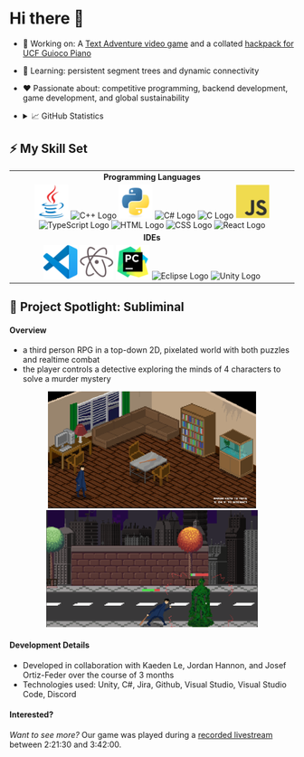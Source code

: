 # Hi there 👋


- 🔧 Working on: A [Text Adventure video game](https://github.com/Silver-Sword/Text-Adventure) and a collated [hackpack for UCF Guioco Piano](https://github.com/Silver-Sword/UCF-Giuoco-Piano-Hackpack)
- 🌱 Learning: persistent segment trees and dynamic connectivity
- ❤️ Passionate about: competitive programming, backend development, game development, and global sustainability
- <details>
  <summary> 📈 GitHub Statistics </summary>
  <div align="center">
    <!-- I'm hoping that I will improve my github stats to warrant displaying this one as well -->
    <!-- <img src="https://github-readme-stats.vercel.app/api?username=Silver-Sword&hide_border=true&show_icons=true&bg_color=1e1e2e&text_color=cdd6f4&icon_color=cba6f7&title_color=94e2d5" alt="Stats" width=400/> --> 
    <img src="https://github-readme-stats.vercel.app/api/top-langs/?username=Silver-Sword&layout=compact&hide_border=true&hide=html&show_icons=true&bg_color=1e1e2e&text_color=cdd6f4&icon_color=cba6f7&title_color=94e2d5" alt="Silver-Sword Programming Languages Distribution" title="Github Programming Languages" /> 
    <img src="http://github-readme-streak-stats.herokuapp.com?user=Silver-Sword&theme=tokyonight" alt="Streak" width = 400 alt="Silver-Sword's Github Statistics" title="Github Streak Statistics" />
  
  </div>
</details>

## ⚡ My Skill Set
<table align="center">
  <tr>
    <td align="center"> <b>Programming Languages</b></td>
  </tr>
  <tr>
    <td align="center">
      <img src = "https://github.com/devicons/devicon/blob/v2.13.0/icons/java/java-original.svg" alt="Java Logo" width="60" height="60" title="Java" />
      <img src="https://raw.githubusercontent.com/isocpp/logos/master/cpp_logo.png" alt="C++ Logo" width="55" height="60" title="C++" />
      <img src="https://github.com/devicons/devicon/blob/v2.13.0/icons/python/python-original.svg" alt="Python Logo" width="60" height="60" title="Python" />
      <img src="https://user-images.githubusercontent.com/25181517/121405384-444d7300-c95d-11eb-959f-913020d3bf90.png" alt="C# Logo" width=65 height=60 title="C#" />
      <img src="https://user-images.githubusercontent.com/25181517/192106070-46255bcf-65e6-4c6b-a296-bf8d0d8fb2a7.png" alt="C Logo" width="60" height="60" title="C"/>
      <img src="https://github.com/devicons/devicon/blob/v2.13.0/icons/javascript/javascript-original.svg" alt="JavaScript Logo" width="60" height="60" title="JavaScript" />
      <img src="https://user-images.githubusercontent.com/25181517/183890598-19a0ac2d-e88a-4005-a8df-1ee36782fde1.png" alt="TypeScript Logo" width="60" height="60" title="TypeScript"/>
      <img src="https://www.vectorlogo.zone/logos/w3_html5/w3_html5-icon.svg" alt="HTML Logo" width="60" height="60" title="HTML" />
      <img src="https://www.vectorlogo.zone/logos/w3_css/w3_css-icon.svg" alt="CSS Logo" width="60" height="60" title="CSS" />
      <img src="https://user-images.githubusercontent.com/25181517/183897015-94a058a6-b86e-4e42-a37f-bf92061753e5.png" alt="React Logo" width="60" height="60" title="React Native" />
    </td>
  </tr>
  
  <tr>
    <td align="center">
      <b>IDEs</b>
    </td>
  </tr>
  <tr>
    <td align="center">
      <img src="https://github.com/devicons/devicon/blob/v2.13.0/icons/vscode/vscode-original.svg" alt="Visual Studio Code Logo" width="60" height="60" title="Visual Studio Code" />   
      <img src="https://github.com/devicons/devicon/blob/v2.13.0/icons/atom/atom-original.svg" alt="Atom Logo" width="60" height="60" title="Atom" />
      <img src="https://github.com/devicons/devicon/blob/v2.13.0/icons/pycharm/pycharm-original.svg" alt="PyCharm Logo" width="60" height="60" title="PyCharm" />   
      <img src="https://user-images.githubusercontent.com/25181517/192108892-6e9b5cdf-4e35-4a70-ad9a-801a93a07c1c.png" alt="Eclipse Logo" width="60" height="60" title="Eclipse" />
      <img src="https://user-images.githubusercontent.com/25181517/193427941-9437dbbe-376f-40dc-9573-0ef5c02a26a7.png" alt="Unity Logo" width="60" height="60" title="Unity" />
    </td>
  </tr>
</table>

<!-- 
## 📈 Github Stats

![Chris's GitHub stats](https://github-readme-stats.vercel.app/api?username=Silver-Sword)

** Hopefully, I will improve these stats to the point where they should displayed in this readme
-->

## 🌟 Project Spotlight: Subliminal  

#### Overview
- a third person RPG in a top-down 2D, pixelated world with both puzzles and realtime combat
- the player controls a detective exploring the minds of 4 characters to solve a murder mystery
<div align="center">
<!--   <img 
    src="/images/subliminal-sample-1.png"
    alt="A video game screenshot where the protagonist is battling a wizard like enemy in a Binding of Isaac style arena."
    title="Subliminal Boss Fight"
    width="362.5"
    height="207"
  /> -->
  <img
    src="./images/subliminal-sample-2.png"
    alt="A video game screenshot in which the player character is in an isometric office."
    title="Detective's Office"
    width="368.5"
    height="207"
  />
  <img
    src="./images/subliminal-sample-3.png"
    alt="A video game screenshot of a detective fighting a slime monster on a road within a city."
    title="City Fight"
    width="373.6"
    height="207"
  />
</div>

#### Development Details
- Developed in collaboration with Kaeden Le, Jordan Hannon, and Josef Ortiz-Feder over the course of 3 months
- Technologies used: Unity, C#, Jira, Github, Visual Studio, Visual Studio Code, Discord

#### Interested?
*Want to see more?* Our game was played during a [recorded livestream](https://youtu.be/y8J5yYUdjnU?si=VhVZxYEI34tQrfp5&t=8484) between 2:21:30 and 3:42:00.

<!--
  References
  (example) https://github.com/colinbut/colinbut/blob/main/README.md?plain=1
  (logo images) https://github.com/marwin1991/profile-technology-icons/blob/main/README.md?plain=1#%EF%B8%8F-cc
-->

